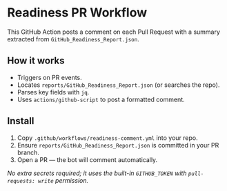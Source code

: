 # Readiness PR Workflow
This GitHub Action posts a comment on each Pull Request with a summary extracted from `GitHub_Readiness_Report.json`.

## How it works
- Triggers on PR events.
- Locates `reports/GitHub_Readiness_Report.json` (or searches the repo).
- Parses key fields with `jq`.
- Uses `actions/github-script` to post a formatted comment.

## Install
1. Copy `.github/workflows/readiness-comment.yml` into your repo.
2. Ensure `reports/GitHub_Readiness_Report.json` is committed in your PR branch.
3. Open a PR — the bot will comment automatically.

_No extra secrets required; it uses the built-in `GITHUB_TOKEN` with `pull-requests: write` permission._
